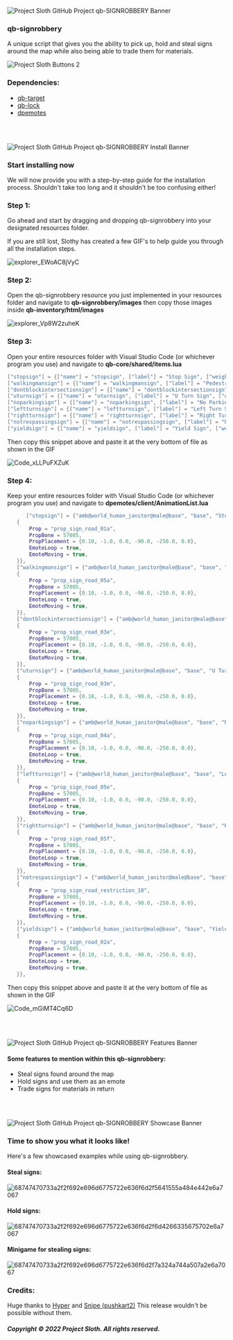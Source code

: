 ![Project Sloth GitHub Project qb-SIGNROBBERY Banner](https://user-images.githubusercontent.com/91661118/170381274-38fdbeda-a6a8-454f-b797-b13b9015ed13.png)

### qb-signrobbery
A unique script that gives you the ability to pick up, hold and steal signs around the map while also being able to trade them for materials.

![Project Sloth Buttons 2](https://user-images.githubusercontent.com/91661118/170381303-087fbd96-dc8a-4048-9716-e5ad7637d3ee.png)

### Dependencies:
* [qb-target](https://github.com/BerkieBb/qb-target)
* [qb-lock](https://github.com/Tex27/qb-lock)
* [dpemotes](https://github.com/andristum/dpemotes)

<br>
<br>

![Project Sloth GitHub Project qb-SIGNROBBERY Install Banner](https://user-images.githubusercontent.com/91661118/170381451-f899a24a-a313-4197-8c68-06ada7931a1b.png)


### Start installing now
We will now provide you with a step-by-step guide for the installation process. Shouldn't take too long and it shouldn't be too confusing either! 

### Step 1:
Go ahead and start by dragging and dropping qb-signrobbery into your designated resources folder.

If you are still lost, Slothy has created a few GIF's to help guide you through all the installation steps.

![explorer_EWoAC8jVyC](https://user-images.githubusercontent.com/91661118/170382891-7a0433c5-bfcd-4d9c-bfdc-48f002aeec74.gif)


### Step 2:
Open the qb-signrobbery resource you just implemented in your resources folder and navigate to **qb-signrobbery/images** then copy those images inside **qb-inventory/html/images**

![explorer_Vp8W2zuheK](https://user-images.githubusercontent.com/91661118/170383180-d7ee5b03-0495-4076-8db4-b482a31ad141.gif)

### Step 3: 
Open your entire resources folder with Visual Studio Code (or whichever program you use) and navigate to **qb-core/shared/items.lua**

```lua
["stopsign"] = {["name"] = "stopsign", ["label"] = "Stop Sign", ["weight"] = 1, ["type"] = "item", ["image"] = "stopsign.png", ["unique"] = false, ["useable"] = true, ["shouldClose"] = true, ["combinable"] = nil, ["description"] = "Stop Sign"},
["walkingmansign"] = {["name"] = "walkingmansign", ["label"] = "Pedestrian Sign", ["weight"] = 1, ["type"] = "item", ["image"] = "walkingmansign.png", ["unique"] = false, ["useable"] = true, ["shouldClose"] = true, ["combinable"] = nil, ["description"] = "Pedestrian Sign"},
["dontblockintersectionsign"] = {["name"] = "dontblockintersectionsign", ["label"] = "Intersection Sign", ["weight"] = 1, ["type"] = "item", ["image"] = "dontblockintersectionsign.png", ["unique"] = false, ["useable"] = true, ["shouldClose"] = true, ["combinable"] = nil, ["description"] = "Intersection Sign"},
["uturnsign"] = {["name"] = "uturnsign", ["label"] = "U Turn Sign", ["weight"] = 1, ["type"] = "item", ["image"] = "uturnsign.png", ["unique"] = false, ["useable"] = true, ["shouldClose"] = true, ["combinable"] = nil, ["description"] = "U Turn Sign"},
["noparkingsign"] = {["name"] = "noparkingsign", ["label"] = "No Parking Sign", ["weight"] = 1, ["type"] = "item", ["image"] = "noparkingsign.png", ["unique"] = false, ["useable"] = true, ["shouldClose"] = true, ["combinable"] = nil, ["description"] = "No Parking Sign"},
["leftturnsign"] = {["name"] = "leftturnsign", ["label"] = "Left Turn Sign", ["weight"] = 1, ["type"] = "item", ["image"] = "leftturnsign.png", ["unique"] = false, ["useable"] = true, ["shouldClose"] = true, ["combinable"] = nil, ["description"] = "Left Turn Sign"},
["rightturnsign"] = {["name"] = "rightturnsign", ["label"] = "Right Turn Sign", ["weight"] = 1, ["type"] = "item", ["image"] = "rightturnsign.png", ["unique"] = false, ["useable"] = true, ["shouldClose"] = true, ["combinable"] = nil, ["description"] = "Right Turn Sign"},
["notrespassingsign"] = {["name"] = "notrespassingsign", ["label"] = "No Trespassing Sign", ["weight"] = 1, ["type"] = "item", ["image"] = "notrespassingsign.png", ["unique"] = false, ["useable"] = true, ["shouldClose"] = true, ["combinable"] = nil, ["description"] = "No Trespassing Sign"},
["yieldsign"] = {["name"] = "yieldsign", ["label"] = "Yield Sign", ["weight"] = 1, ["type"] = "item", ["image"] = "yieldsign.png", ["unique"] = false, ["useable"] = true, ["shouldClose"] = true, ["combinable"] = nil, ["description"] = "Yield Sign"},
```

Then copy this snippet above and paste it at the very bottom of file as shown in the GIF

![Code_xLLPuFXZuK](https://user-images.githubusercontent.com/91661118/170383607-9ed085c2-e6d6-40a1-9f03-71f025eb3476.gif)

### Step 4: 
Keep your entire resources folder with Visual Studio Code (or whichever program you use) and navigate to **dpemotes/client/AnimationList.lua**

```lua
      ["stopsign"] = {"amb@world_human_janitor@male@base", "base", "Stop Sign", AnimationOptions =
   {
       Prop = "prop_sign_road_01a",
       PropBone = 57005,
       PropPlacement = {0.10, -1.0, 0.0, -90.0, -250.0, 0.0},
       EmoteLoop = true,
       EmoteMoving = true,
   }},
   ["walkingmansign"] = {"amb@world_human_janitor@male@base", "base", "Walking Man Sign", AnimationOptions =
   {
       Prop = "prop_sign_road_05a",
       PropBone = 57005,
       PropPlacement = {0.10, -1.0, 0.0, -90.0, -250.0, 0.0},
       EmoteLoop = true,
       EmoteMoving = true,
   }},
   ["dontblockintersectionsign"] = {"amb@world_human_janitor@male@base", "base", "Intersection Sign", AnimationOptions =
   {
       Prop = "prop_sign_road_03e",
       PropBone = 57005,
       PropPlacement = {0.10, -1.0, 0.0, -90.0, -250.0, 0.0},
       EmoteLoop = true,
       EmoteMoving = true,
   }},
   ["uturnsign"] = {"amb@world_human_janitor@male@base", "base", "U Turn Sign", AnimationOptions =
   {
       Prop = "prop_sign_road_03m",
       PropBone = 57005,
       PropPlacement = {0.10, -1.0, 0.0, -90.0, -250.0, 0.0},
       EmoteLoop = true,
       EmoteMoving = true,
   }},
   ["noparkingsign"] = {"amb@world_human_janitor@male@base", "base", "No Parking Sign", AnimationOptions =
   {
       Prop = "prop_sign_road_04a",
       PropBone = 57005,
       PropPlacement = {0.10, -1.0, 0.0, -90.0, -250.0, 0.0},
       EmoteLoop = true,
       EmoteMoving = true,
   }},
   ["leftturnsign"] = {"amb@world_human_janitor@male@base", "base", "Left Turn Sign", AnimationOptions =
   {
       Prop = "prop_sign_road_05e",
       PropBone = 57005,
       PropPlacement = {0.10, -1.0, 0.0, -90.0, -250.0, 0.0},
       EmoteLoop = true,
       EmoteMoving = true,
   }},
   ["rightturnsign"] = {"amb@world_human_janitor@male@base", "base", "Right Turn Sign", AnimationOptions =
   {
       Prop = "prop_sign_road_05f",
       PropBone = 57005,
       PropPlacement = {0.10, -1.0, 0.0, -90.0, -250.0, 0.0},
       EmoteLoop = true,
       EmoteMoving = true,
   }},
   ["notrespassingsign"] = {"amb@world_human_janitor@male@base", "base", "No Trespassing Sign", AnimationOptions =
   {
       Prop = "prop_sign_road_restriction_10",
       PropBone = 57005,
       PropPlacement = {0.10, -1.0, 0.0, -90.0, -250.0, 0.0},
       EmoteLoop = true,
       EmoteMoving = true,
   }},
   ["yieldsign"] = {"amb@world_human_janitor@male@base", "base", "Yield Sign", AnimationOptions =
   {
       Prop = "prop_sign_road_02a",
       PropBone = 57005,
       PropPlacement = {0.10, -1.0, 0.0, -90.0, -250.0, 0.0},
       EmoteLoop = true,
       EmoteMoving = true,
   }},
```

Then copy this snippet above and paste it at the very bottom of file as shown in the GIF

![Code_mGiMT4Cq6D](https://user-images.githubusercontent.com/91661118/170383828-72f8baa4-b05b-49b0-9170-bd766d04a95e.gif)

<br>
<br>

![Project Sloth GitHub Project qb-SIGNROBBERY Features Banner](https://user-images.githubusercontent.com/91661118/170384824-5b45be83-e7e0-4d0d-bfca-d3145b13a19a.png)


#### Some features to mention within this qb-signrobbery:
* Steal signs found around the map
* Hold signs and use them as an emote
* Trade signs for materials in return

<br>
<br>

![Project Sloth GitHub Project qb-SIGNROBBERY Showcase Banner](https://user-images.githubusercontent.com/91661118/170385405-454dcad3-c4c7-441a-b532-bd5442bc91e9.png)


### Time to show you what it looks like!
Here's a few showcased examples while using qb-signrobbery.

#### Steal signs:
![68747470733a2f2f692e696d6775722e636f6d2f5641555a484e442e6a7067](https://user-images.githubusercontent.com/91661118/170385069-6accb747-f1a6-433e-a0f3-4ff61c20fcdc.png)

#### Hold signs:
![68747470733a2f2f692e696d6775722e636f6d2f6d4266335675702e6a7067](https://user-images.githubusercontent.com/91661118/170385102-f9258aaa-5a39-4a6c-81ca-02835a02e70f.png)

#### Minigame for stealing signs:
![68747470733a2f2f692e696d6775722e636f6d2f7a324a744a507a2e6a7067](https://user-images.githubusercontent.com/91661118/170385143-01a810d1-3800-49ab-94e6-0f3ca8275b95.png)

### Credits:
Huge thanks to [Hyper](https://github.com/itsHyper) and [Snipe (pushkart2)](https://github.com/pushkart2) This release wouldn't be possible without them.

##### Copyright © 2022 Project Sloth. All rights reserved.
